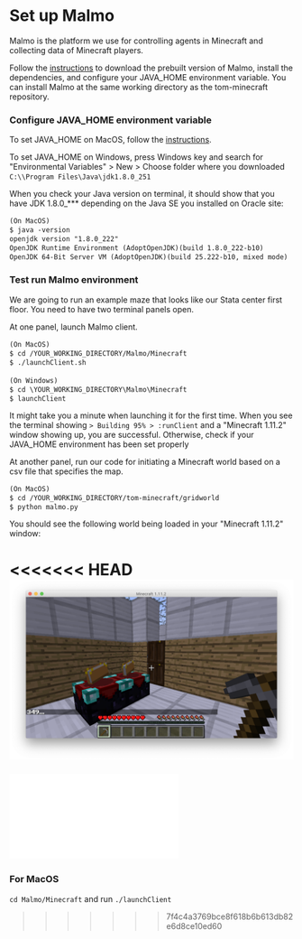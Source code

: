 # Set up Malmo

Malmo is the platform we use for controlling agents in Minecraft and collecting data of Minecraft players.

Follow the [instructions](https://github.com/microsoft/malmo) to download the prebuilt version of Malmo, install the dependencies, and configure your JAVA_HOME environment variable. You can install Malmo at the same working directory as the tom-minecraft repository.

### Configure JAVA_HOME environment variable

To set JAVA_HOME on MacOS, follow the [instructions](http://www.sajeconsultants.com/how-to-set-java_home-on-mac-os-x/?utm_source=rss&utm_medium=rss&utm_campaign=how-to-set-java_home-on-mac-os-x).

To set JAVA_HOME on Windows, press Windows key and search for "Environmental Variables" > New > Choose folder where you downloaded `C:\\Program Files\Java\jdk1.8.0_251`

When you check your Java version on terminal, it should show that you have JDK 1.8.0_*** depending on the Java SE you installed on Oracle site:

```
(On MacOS)
$ java -version
openjdk version "1.8.0_222"
OpenJDK Runtime Environment (AdoptOpenJDK)(build 1.8.0_222-b10)
OpenJDK 64-Bit Server VM (AdoptOpenJDK)(build 25.222-b10, mixed mode)
```

### Test run Malmo environment

We are going to run an example maze that looks like our Stata center first floor. You need to have two terminal panels open.

At one panel, launch Malmo client.
```
(On MacOS)
$ cd /YOUR_WORKING_DIRECTORY/Malmo/Minecraft
$ ./launchClient.sh

(On Windows)
$ cd \YOUR_WORKING_DIRECTORY\Malmo\Minecraft
$ launchClient
```

It might take you a minute when launching it for the first time. When you see the terminal showing `> Building 95% > :runClient` and a "Minecraft 1.11.2" window showing up, you are successful. Otherwise, check if your JAVA_HOME environment has been set properly

At another panel, run our code for initiating a Minecraft world based on a csv file that specifies the map.

```
(On MacOS)
$ cd /YOUR_WORKING_DIRECTORY/tom-minecraft/gridworld
$ python malmo.py
```

You should see the following world being loaded in your "Minecraft 1.11.2" window:

<<<<<<< HEAD
![](imgs/setup-malmo.png)
=======
![](imgs/setup-malmo.md)

### For MacOS

`cd Malmo/Minecraft` and run `./launchClient`
>>>>>>> 7f4c4a3769bce8f618b6b613db82e6d8ce10ed60

<!---
## Set up World builder

```
pip install nbtlib
python setup.py install
```
--->
